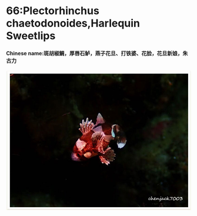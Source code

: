 # 66:Plectorhinchus chaetodonoides,Harlequin Sweetlips

#### Chinese name:斑胡椒鲷，厚唇石鲈，燕子花旦、打铁婆、花脸，花旦新娘，朱古力

![juvenile](../../.gitbook/assets/plectorhinchus-chaetodonoides.jpg)

